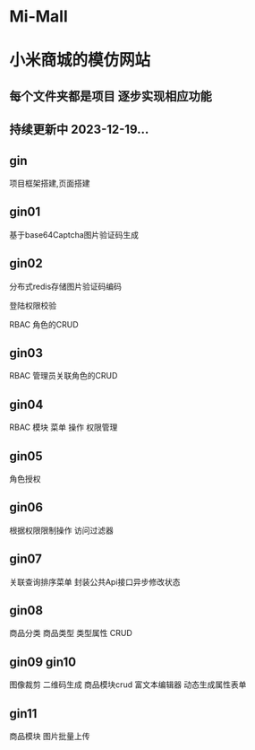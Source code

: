 # Mi-Mall
# 小米商城的模仿网站

## 每个文件夹都是项目 逐步实现相应功能

## 持续更新中 2023-12-19...

## gin 

项目框架搭建,页面搭建

## gin01 

基于base64Captcha图片验证码生成

## gin02 

分布式redis存储图片验证码编码

登陆权限校验

RBAC 角色的CRUD

## gin03

RBAC 管理员关联角色的CRUD

## gin04

RBAC 模块 菜单 操作 权限管理

## gin05

角色授权

## gin06

根据权限限制操作  访问过滤器

## gin07

关联查询排序菜单  封装公共Api接口异步修改状态

## gin08

商品分类 商品类型 类型属性 CRUD

## gin09 gin10

图像裁剪 二维码生成 商品模块crud 富文本编辑器  动态生成属性表单

## gin11

商品模块 图片批量上传

